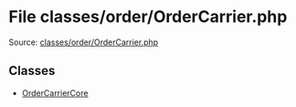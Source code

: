 File classes/order/OrderCarrier.php
=========

Source: [classes/order/OrderCarrier.php](https://github.com/PrestaShop/PrestaShop/blob/1.5.4.0/classes/order/OrderCarrier.php)


Classes
-------

* [OrderCarrierCore](class.OrderCarrierCore.md)


